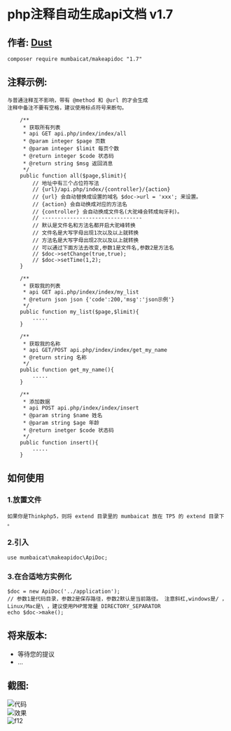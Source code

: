 # php注释自动生成api文档   v1.7
作者: [Dust](http://dust101.lofter.com)  
----
```  
composer require mumbaicat/makeapidoc "1.7"
```  

## 注释示例:
	与普通注释互不影响，带有 @method 和 @url 的才会生成  
    注释中备注不要有空格，建议使用标点符号来断句。  
```
    /**
     * 获取所有列表
     * api GET api.php/index/index/all
     * @param integer $page 页数
     * @param integer $limit 每页个数
     * @return integer $code 状态码
     * @return string $msg 返回消息
     */
    public function all($page,$limit){
    	// 地址中有三个占位符写法
    	// {url}/api.php/index/{controller}/{action}
        // {url} 会自动替换成设置的域名 $doc->url = 'xxx'; 来设置。
    	// {action} 会自动换成对应的方法名
    	// {controller} 会自动换成文件名(大驼峰会转成匈牙利)。
    	// --------------------------------
    	// 默认是文件名和方法名都开启大驼峰转换
    	// 文件名是大写字母出现1次以及以上就转换
    	// 方法名是大写字母出现2次以及以上就转换
        // 可以通过下面方法去改变,参数1是文件名,参数2是方法名
	    // $doc->setChange(true,true);
	    // $doc->setTime(1,2);
    }

    /**
     * 获取我的列表
     * api GET api.php/index/index/my_list
     * @return json json {'code':200,'msg':'json示例'}
     */
    public function my_list($page,$limit){
    	.....
    }

    /**
     * 获取我的名称
     * api GET/POST api.php/index/index/get_my_name
     * @return string 名称
     */
    public function get_my_name(){
    	.....
    }

    /**
     * 添加数据
     * api POST api.php/index/index/insert
     * @param string $name 姓名
     * @param string $age 年龄
     * @return inetger $code 状态码
     */
    public function insert(){
    	.....
    }
```    

## 如何使用  

### 1.放置文件
	如果你是Thinkphp5，则将 extend 目录里的 mumbaicat 放在 TP5 的 extend 目录下 。

### 2.引入
    use mumbaicat\makeapidoc\ApiDoc;

### 3.在合适地方实例化
	$doc = new ApiDoc('../application');
	// 参数1是代码目录，参数2是保存路径，参数2默认是当前路径。 注意斜杠,windows是/ ，Linux/Mac是\ ，建议使用PHP常常量 DIRECTORY_SEPARATOR
	echo $doc->make();  

## 将来版本:
 * 等待您的提议 
 * ...  

## 截图:
![代码](https://github.com/mumbaicat/makeapidoc/raw/master/screenshot/code.png)  
![效果](https://github.com/mumbaicat/makeapidoc/raw/master/screenshot/html.png)  
![f12](https://github.com/mumbaicat/makeapidoc/raw/master/screenshot/request.png)  
